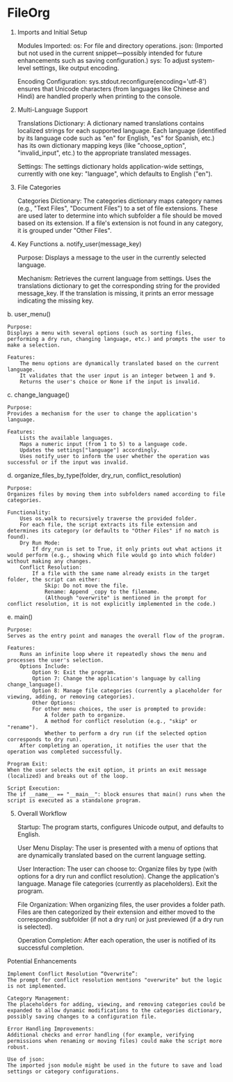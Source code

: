 # FileOrg
1. Imports and Initial Setup

    Modules Imported:
        os: For file and directory operations.
        json: (Imported but not used in the current snippet—possibly intended for future enhancements such as saving configuration.)
        sys: To adjust system-level settings, like output encoding.

    Encoding Configuration:
        sys.stdout.reconfigure(encoding='utf-8') ensures that Unicode characters (from languages like Chinese and Hindi) are handled properly when printing to the console.

2. Multi-Language Support

    Translations Dictionary:
        A dictionary named translations contains localized strings for each supported language. Each language (identified by its language code such as "en" for English, "es" for Spanish, etc.) has its own dictionary mapping keys (like "choose_option", "invalid_input", etc.) to the appropriate translated messages.

    Settings:
        The settings dictionary holds application-wide settings, currently with one key: "language", which defaults to English ("en").

3. File Categories

    Categories Dictionary:
        The categories dictionary maps category names (e.g., "Text Files", "Document Files") to a set of file extensions. These are used later to determine into which subfolder a file should be moved based on its extension.
        If a file's extension is not found in any category, it is grouped under "Other Files".

4. Key Functions
a. notify_user(message_key)

    Purpose:
    Displays a message to the user in the currently selected language.

    Mechanism:
        Retrieves the current language from settings.
        Uses the translations dictionary to get the corresponding string for the provided message_key.
        If the translation is missing, it prints an error message indicating the missing key.

b. user_menu()

    Purpose:
    Displays a menu with several options (such as sorting files, performing a dry run, changing language, etc.) and prompts the user to make a selection.

    Features:
        The menu options are dynamically translated based on the current language.
        It validates that the user input is an integer between 1 and 9.
        Returns the user's choice or None if the input is invalid.

c. change_language()

    Purpose:
    Provides a mechanism for the user to change the application's language.

    Features:
        Lists the available languages.
        Maps a numeric input (from 1 to 5) to a language code.
        Updates the settings["language"] accordingly.
        Uses notify_user to inform the user whether the operation was successful or if the input was invalid.

d. organize_files_by_type(folder, dry_run, conflict_resolution)

    Purpose:
    Organizes files by moving them into subfolders named according to file categories.

    Functionality:
        Uses os.walk to recursively traverse the provided folder.
        For each file, the script extracts its file extension and determines its category (or defaults to "Other Files" if no match is found).
        Dry Run Mode:
            If dry_run is set to True, it only prints out what actions it would perform (e.g., showing which file would go into which folder) without making any changes.
        Conflict Resolution:
            If a file with the same name already exists in the target folder, the script can either:
                Skip: Do not move the file.
                Rename: Append _copy to the filename.
                (Although "overwrite" is mentioned in the prompt for conflict resolution, it is not explicitly implemented in the code.)

e. main()

    Purpose:
    Serves as the entry point and manages the overall flow of the program.

    Features:
        Runs an infinite loop where it repeatedly shows the menu and processes the user's selection.
        Options Include:
            Option 9: Exit the program.
            Option 7: Change the application's language by calling change_language().
            Option 8: Manage file categories (currently a placeholder for viewing, adding, or removing categories).
            Other Options:
            For other menu choices, the user is prompted to provide:
                A folder path to organize.
                A method for conflict resolution (e.g., "skip" or "rename").
                Whether to perform a dry run (if the selected option corresponds to dry run).
        After completing an operation, it notifies the user that the operation was completed successfully.

    Program Exit:
    When the user selects the exit option, it prints an exit message (localized) and breaks out of the loop.

    Script Execution:
    The if __name__ == "__main__": block ensures that main() runs when the script is executed as a standalone program.

5. Overall Workflow

    Startup:
    The program starts, configures Unicode output, and defaults to English.

    User Menu Display:
    The user is presented with a menu of options that are dynamically translated based on the current language setting.

    User Interaction:
        The user can choose to:
            Organize files by type (with options for a dry run and conflict resolution).
            Change the application's language.
            Manage file categories (currently as placeholders).
            Exit the program.

    File Organization:
        When organizing files, the user provides a folder path.
        Files are then categorized by their extension and either moved to the corresponding subfolder (if not a dry run) or just previewed (if a dry run is selected).

    Operation Completion:
    After each operation, the user is notified of its successful completion.

Potential Enhancements

    Implement Conflict Resolution “Overwrite”:
    The prompt for conflict resolution mentions "overwrite" but the logic is not implemented.

    Category Management:
    The placeholders for adding, viewing, and removing categories could be expanded to allow dynamic modifications to the categories dictionary, possibly saving changes to a configuration file.

    Error Handling Improvements:
    Additional checks and error handling (for example, verifying permissions when renaming or moving files) could make the script more robust.

    Use of json:
    The imported json module might be used in the future to save and load settings or category configurations.
